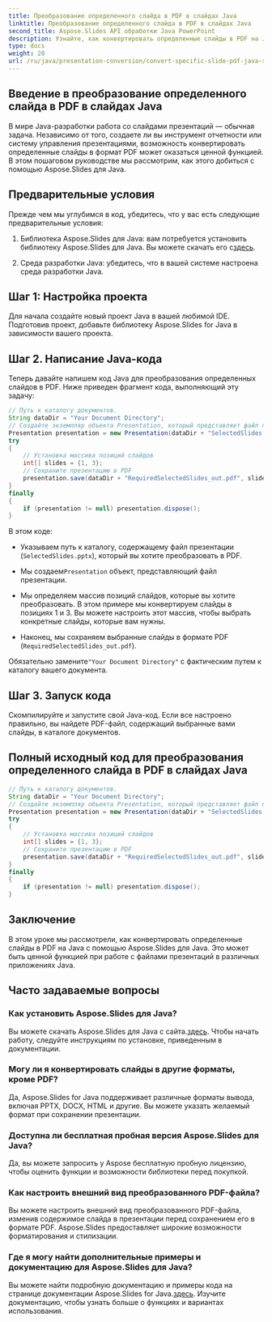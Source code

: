 ```yaml
---
title: Преобразование определенного слайда в PDF в слайдах Java
linktitle: Преобразование определенного слайда в PDF в слайдах Java
second_title: Aspose.Slides API обработки Java PowerPoint
description: Узнайте, как конвертировать определенные слайды в PDF на Java с помощью Aspose.Slides for Java. Пошаговое руководство с примерами кода для разработчиков Java.
type: docs
weight: 20
url: /ru/java/presentation-conversion/convert-specific-slide-pdf-java-slides/
---
```


## Введение в преобразование определенного слайда в PDF в слайдах Java

В мире Java-разработки работа со слайдами презентаций — обычная задача. Независимо от того, создаете ли вы инструмент отчетности или систему управления презентациями, возможность конвертировать определенные слайды в формат PDF может оказаться ценной функцией. В этом пошаговом руководстве мы рассмотрим, как этого добиться с помощью Aspose.Slides для Java.

## Предварительные условия

Прежде чем мы углубимся в код, убедитесь, что у вас есть следующие предварительные условия:

1.  Библиотека Aspose.Slides для Java: вам потребуется установить библиотеку Aspose.Slides для Java. Вы можете скачать его с[здесь](https://releases.aspose.com/slides/java/).

2. Среда разработки Java: убедитесь, что в вашей системе настроена среда разработки Java.

## Шаг 1: Настройка проекта

Для начала создайте новый проект Java в вашей любимой IDE. Подготовив проект, добавьте библиотеку Aspose.Slides for Java в зависимости вашего проекта.

## Шаг 2. Написание Java-кода

Теперь давайте напишем код Java для преобразования определенных слайдов в PDF. Ниже приведен фрагмент кода, выполняющий эту задачу:

```java
// Путь к каталогу документов.
String dataDir = "Your Document Directory";
// Создайте экземпляр объекта Presentation, который представляет файл презентации.
Presentation presentation = new Presentation(dataDir + "SelectedSlides.pptx");
try
{
    // Установка массива позиций слайдов
    int[] slides = {1, 3};
    // Сохраните презентацию в PDF
    presentation.save(dataDir + "RequiredSelectedSlides_out.pdf", slides, SaveFormat.Pdf);
}
finally
{
    if (presentation != null) presentation.dispose();
}
```

В этом коде:

- Указываем путь к каталогу, содержащему файл презентации (`SelectedSlides.pptx`), который вы хотите преобразовать в PDF.

-  Мы создаем`Presentation` объект, представляющий файл презентации.

- Мы определяем массив позиций слайдов, которые вы хотите преобразовать. В этом примере мы конвертируем слайды в позициях 1 и 3. Вы можете настроить этот массив, чтобы выбрать конкретные слайды, которые вам нужны.

- Наконец, мы сохраняем выбранные слайды в формате PDF (`RequiredSelectedSlides_out.pdf`).

 Обязательно замените`"Your Document Directory"` с фактическим путем к каталогу вашего документа.

## Шаг 3. Запуск кода

Скомпилируйте и запустите свой Java-код. Если все настроено правильно, вы найдете PDF-файл, содержащий выбранные вами слайды, в каталоге документов.

## Полный исходный код для преобразования определенного слайда в PDF в слайдах Java

```java
// Путь к каталогу документов.
String dataDir = "Your Document Directory";
// Создайте экземпляр объекта Presentation, который представляет файл презентации.
Presentation presentation = new Presentation(dataDir + "SelectedSlides.pptx");
try
{
	// Установка массива позиций слайдов
	int[] slides = {1, 3};
	// Сохраните презентацию в PDF
	presentation.save(dataDir + "RequiredSelectedSlides_out.pdf", slides, SaveFormat.Pdf);
}
finally
{
	if (presentation != null) presentation.dispose();
}
```

## Заключение

В этом уроке мы рассмотрели, как конвертировать определенные слайды в PDF на Java с помощью Aspose.Slides для Java. Это может быть ценной функцией при работе с файлами презентаций в различных приложениях Java.

## Часто задаваемые вопросы

### Как установить Aspose.Slides для Java?

 Вы можете скачать Aspose.Slides для Java с сайта.[здесь](https://releases.aspose.com/slides/java/). Чтобы начать работу, следуйте инструкциям по установке, приведенным в документации.

### Могу ли я конвертировать слайды в другие форматы, кроме PDF?

Да, Aspose.Slides for Java поддерживает различные форматы вывода, включая PPTX, DOCX, HTML и другие. Вы можете указать желаемый формат при сохранении презентации.

### Доступна ли бесплатная пробная версия Aspose.Slides для Java?

Да, вы можете запросить у Aspose бесплатную пробную лицензию, чтобы оценить функции и возможности библиотеки перед покупкой.

### Как настроить внешний вид преобразованного PDF-файла?

Вы можете настроить внешний вид преобразованного PDF-файла, изменив содержимое слайда в презентации перед сохранением его в формате PDF. Aspose.Slides предоставляет широкие возможности форматирования и стилизации.

### Где я могу найти дополнительные примеры и документацию для Aspose.Slides для Java?

 Вы можете найти подробную документацию и примеры кода на странице документации Aspose.Slides for Java.[здесь](https://reference.aspose.com/slides/java/). Изучите документацию, чтобы узнать больше о функциях и вариантах использования.